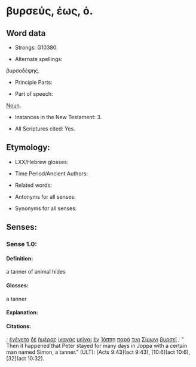 # βυρσεύς, έως, ὁ.

<!-- Status: S2=NeedsFinalCheck -->
<!-- Lexica used for edits: LN MM -->

## Word data

* Strongs: G10380.


* Alternate spellings: 

βυρσοδέψης.

* Principle Parts: 

* Part of speech: 

[Noun](http://ugg.readthedocs.io/en/latest/noun.html). 

* Instances in the New Testament: 3.

* All Scriptures cited: Yes.

## Etymology: 

* LXX/Hebrew glosses: 

* Time Period/Ancient Authors: 

* Related words: 

* Antonyms for all senses:

* Synonyms for all senses: 

## Senses:

### Sense  1.0: 

#### Definition: 

a tanner of animal hides

#### Glosses: 

a tanner

#### Explanation: 

#### Citations: 

; [ἐγένετο](../G10960/01.md) [δὲ](../G11610/01.md) [ἡμέρας](../G22500/01.md) [ἱκανὰς](../G24250/01.md) [μεῖναι](../G33060/01.md) [ἐν](../G17220/01.md) [Ἰόππῃ](../G24450/01.md) [παρά](../G38440/01.md) [τινι](../G51000/01.md) [Σίμωνι](../G46130/01.md) [βυρσεῖ](../G10380/01.md)
; " Then it happened that Peter stayed for many days in Joppa with a certain man named Simon, a tanner." (ULT): 
[Acts 9:43](act 9:43),  [10:6](act 10:6), [32](act 10:32).
